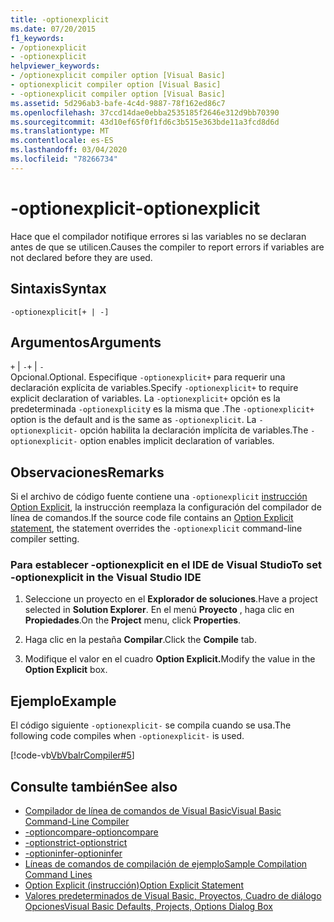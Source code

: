 ```yaml
---
title: -optionexplicit
ms.date: 07/20/2015
f1_keywords:
- /optionexplicit
- -optionexplicit
helpviewer_keywords:
- /optionexplicit compiler option [Visual Basic]
- optionexplicit compiler option [Visual Basic]
- -optionexplicit compiler option [Visual Basic]
ms.assetid: 5d296ab3-bafe-4c4d-9887-78f162ed86c7
ms.openlocfilehash: 37ccd14dae0ebba2535185f2646e312d9bb70390
ms.sourcegitcommit: 43d10ef65f0f1fd6c3b515e363bde11a3fcd8d6d
ms.translationtype: MT
ms.contentlocale: es-ES
ms.lasthandoff: 03/04/2020
ms.locfileid: "78266734"
---
```

# <a name="-optionexplicit"></a><span data-ttu-id="3e8f2-102">-optionexplicit</span><span class="sxs-lookup"><span data-stu-id="3e8f2-102">-optionexplicit</span></span>
<span data-ttu-id="3e8f2-103">Hace que el compilador notifique errores si las variables no se declaran antes de que se utilicen.</span><span class="sxs-lookup"><span data-stu-id="3e8f2-103">Causes the compiler to report errors if variables are not declared before they are used.</span></span>  
  
## <a name="syntax"></a><span data-ttu-id="3e8f2-104">Sintaxis</span><span class="sxs-lookup"><span data-stu-id="3e8f2-104">Syntax</span></span>  
  
```console  
-optionexplicit[+ | -]  
```  
  
## <a name="arguments"></a><span data-ttu-id="3e8f2-105">Argumentos</span><span class="sxs-lookup"><span data-stu-id="3e8f2-105">Arguments</span></span>  
 <span data-ttu-id="3e8f2-106">`+` &#124; `-`</span><span class="sxs-lookup"><span data-stu-id="3e8f2-106">`+` &#124; `-`</span></span>  
 <span data-ttu-id="3e8f2-107">Opcional.</span><span class="sxs-lookup"><span data-stu-id="3e8f2-107">Optional.</span></span> <span data-ttu-id="3e8f2-108">Especifique `-optionexplicit+` para requerir una declaración explícita de variables.</span><span class="sxs-lookup"><span data-stu-id="3e8f2-108">Specify `-optionexplicit+` to require explicit declaration of variables.</span></span> <span data-ttu-id="3e8f2-109">La `-optionexplicit+` opción es la predeterminada `-optionexplicit`y es la misma que .</span><span class="sxs-lookup"><span data-stu-id="3e8f2-109">The `-optionexplicit+` option is the default and is the same as `-optionexplicit`.</span></span> <span data-ttu-id="3e8f2-110">La `-optionexplicit-` opción habilita la declaración implícita de variables.</span><span class="sxs-lookup"><span data-stu-id="3e8f2-110">The `-optionexplicit-` option enables implicit declaration of variables.</span></span>  
  
## <a name="remarks"></a><span data-ttu-id="3e8f2-111">Observaciones</span><span class="sxs-lookup"><span data-stu-id="3e8f2-111">Remarks</span></span>  
 <span data-ttu-id="3e8f2-112">Si el archivo de código fuente contiene una `-optionexplicit` [instrucción Option Explicit](../../../visual-basic/language-reference/statements/option-explicit-statement.md), la instrucción reemplaza la configuración del compilador de línea de comandos.</span><span class="sxs-lookup"><span data-stu-id="3e8f2-112">If the source code file contains an [Option Explicit statement](../../../visual-basic/language-reference/statements/option-explicit-statement.md), the statement overrides the `-optionexplicit` command-line compiler setting.</span></span>  
  
### <a name="to-set--optionexplicit-in-the-visual-studio-ide"></a><span data-ttu-id="3e8f2-113">Para establecer -optionexplicit en el IDE de Visual Studio</span><span class="sxs-lookup"><span data-stu-id="3e8f2-113">To set -optionexplicit in the Visual Studio IDE</span></span>  
  
1. <span data-ttu-id="3e8f2-114">Seleccione un proyecto en el **Explorador de soluciones**.</span><span class="sxs-lookup"><span data-stu-id="3e8f2-114">Have a project selected in **Solution Explorer**.</span></span> <span data-ttu-id="3e8f2-115">En el menú **Proyecto** , haga clic en **Propiedades**.</span><span class="sxs-lookup"><span data-stu-id="3e8f2-115">On the **Project** menu, click **Properties**.</span></span>
  
2. <span data-ttu-id="3e8f2-116">Haga clic en la pestaña **Compilar**.</span><span class="sxs-lookup"><span data-stu-id="3e8f2-116">Click the **Compile** tab.</span></span>  
  
3. <span data-ttu-id="3e8f2-117">Modifique el valor en el cuadro **Option Explicit.**</span><span class="sxs-lookup"><span data-stu-id="3e8f2-117">Modify the value in the **Option Explicit** box.</span></span>  
  
## <a name="example"></a><span data-ttu-id="3e8f2-118">Ejemplo</span><span class="sxs-lookup"><span data-stu-id="3e8f2-118">Example</span></span>  
 <span data-ttu-id="3e8f2-119">El código siguiente `-optionexplicit-` se compila cuando se usa.</span><span class="sxs-lookup"><span data-stu-id="3e8f2-119">The following code compiles when `-optionexplicit-` is used.</span></span>  
  
 [!code-vb[VbVbalrCompiler#5](~/samples/snippets/visualbasic/VS_Snippets_VBCSharp/VbVbalrCompiler/VB/OptionExplicitOff.vb#5)]  
  
## <a name="see-also"></a><span data-ttu-id="3e8f2-120">Consulte también</span><span class="sxs-lookup"><span data-stu-id="3e8f2-120">See also</span></span>

- [<span data-ttu-id="3e8f2-121">Compilador de línea de comandos de Visual Basic</span><span class="sxs-lookup"><span data-stu-id="3e8f2-121">Visual Basic Command-Line Compiler</span></span>](../../../visual-basic/reference/command-line-compiler/index.md)
- [<span data-ttu-id="3e8f2-122">-optioncompare</span><span class="sxs-lookup"><span data-stu-id="3e8f2-122">-optioncompare</span></span>](../../../visual-basic/reference/command-line-compiler/optioncompare.md)
- [<span data-ttu-id="3e8f2-123">-optionstrict</span><span class="sxs-lookup"><span data-stu-id="3e8f2-123">-optionstrict</span></span>](../../../visual-basic/reference/command-line-compiler/optionstrict.md)
- [<span data-ttu-id="3e8f2-124">-optioninfer</span><span class="sxs-lookup"><span data-stu-id="3e8f2-124">-optioninfer</span></span>](../../../visual-basic/reference/command-line-compiler/optioninfer.md)
- [<span data-ttu-id="3e8f2-125">Líneas de comandos de compilación de ejemplo</span><span class="sxs-lookup"><span data-stu-id="3e8f2-125">Sample Compilation Command Lines</span></span>](../../../visual-basic/reference/command-line-compiler/sample-compilation-command-lines.md)
- [<span data-ttu-id="3e8f2-126">Option Explicit (instrucción)</span><span class="sxs-lookup"><span data-stu-id="3e8f2-126">Option Explicit Statement</span></span>](../../../visual-basic/language-reference/statements/option-explicit-statement.md)
- [<span data-ttu-id="3e8f2-127">Valores predeterminados de Visual Basic, Proyectos, Cuadro de diálogo Opciones</span><span class="sxs-lookup"><span data-stu-id="3e8f2-127">Visual Basic Defaults, Projects, Options Dialog Box</span></span>](/visualstudio/ide/reference/visual-basic-defaults-projects-options-dialog-box)
